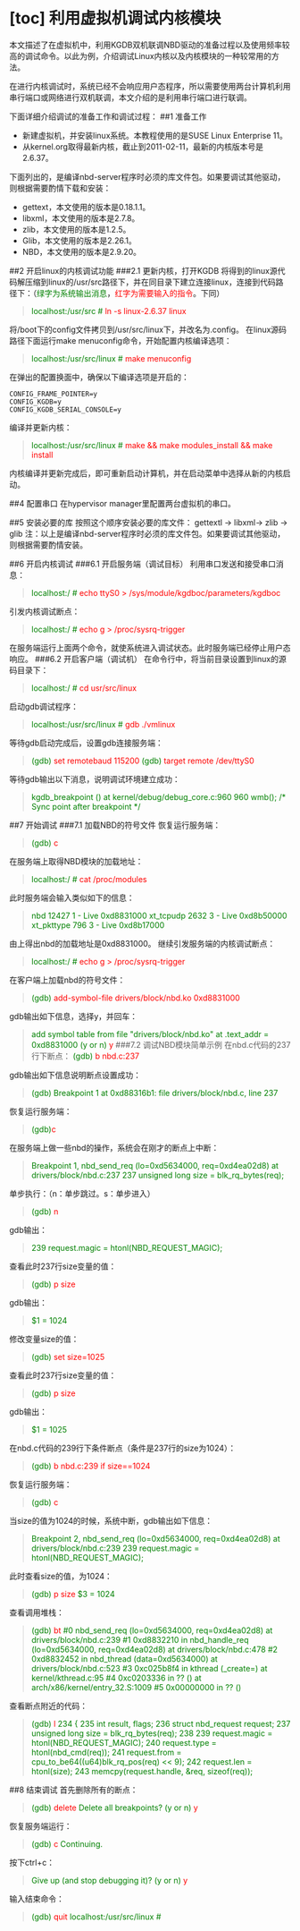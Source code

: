 [toc]
利用虚拟机调试内核模块
=
本文描述了在虚拟机中，利用KGDB双机联调NBD驱动的准备过程以及使用频率较高的调试命令。以此为例，介绍调试Linux内核以及内核模块的一种较常用的方法。

在进行内核调试时，系统已经不会响应用户态程序，所以需要使用两台计算机利用串行端口或网络进行双机联调，本文介绍的是利用串行端口进行联调。

下面详细介绍调试的准备工作和调试过程：
##1	准备工作
- 新建虚拟机，并安装linux系统。本教程使用的是SUSE Linux Enterprise 11。
- 从kernel.org取得最新内核，截止到2011-02-11，最新的内核版本号是2.6.37。

下面列出的，是编译nbd-server程序时必须的库文件包。如果要调试其他驱动，则根据需要酌情下载和安装：

- gettext，本文使用的版本是0.18.1.1。
- libxml，本文使用的版本是2.7.8。
- zlib，本文使用的版本是1.2.5。
- Glib，本文使用的版本是2.26.1。
- NBD，本文使用的版本是2.9.20。

##2	开启linux的内核调试功能
###2.1	更新内核，打开KGDB
将得到的linux源代码解压缩到linux的/usr/src路径下，并在同目录下建立连接linux，连接到代码路径下：（<font color="green">绿字为系统输出消息</font>，<font color="red">红字为需要输入的指令</font>。下同）
><font color="green">localhost:/usr/src #</font> <font color="red">ln -s linux-2.6.37 linux</font>

将/boot下的config文件拷贝到/usr/src/linux下，并改名为.config。
在linux源码路径下面运行make menuconfig命令，开始配置内核编译选项：
><font color="green">localhost:/usr/src/linux # </font><font color="red">make menuconfig</font>

在弹出的配置换面中，确保以下编译选项是开启的：
```
CONFIG_FRAME_POINTER=y
CONFIG_KGDB=y
CONFIG_KGDB_SERIAL_CONSOLE=y
```
编译并更新内核：
><font color="green">localhost:/usr/src/linux # </font><font color="red">make && make modules_install && make install</font>

内核编译并更新完成后，即可重新启动计算机，并在启动菜单中选择从新的内核启动。

##4 配置串口
在hypervisor manager里配置两台虚拟机的串口。

##5	安装必要的库
按照这个顺序安装必要的库文件： gettextl -> libxml-> zlib -> glib
注：以上是编译nbd-server程序时必须的库文件包。如果要调试其他驱动，则根据需要酌情安装。

##6	开启内核调试
###6.1	开启服务端（调试目标）
利用串口发送和接受串口消息：
><font color="green"> localhost:/ # </font><font color="red">echo ttyS0 > /sys/module/kgdboc/parameters/kgdboc</font>

引发内核调试断点：
><font color="green">localhost:/ # </font><font color="red">echo g > /proc/sysrq-trigger</font>

在服务端运行上面两个命令，就使系统进入调试状态。此时服务端已经停止用户态响应。
###6.2	开启客户端（调试机）
在命令行中，将当前目录设置到linux的源码目录下：
><font color="green">  localhost:/ # </font><font color="red">cd usr/src/linux</font>

启动gdb调试程序：
> <font color="green">localhost:/usr/src/linux # </font><font color="red"> gdb ./vmlinux</font>

等待gdb启动完成后，设置gdb连接服务端：
><font color="green">(gdb) </font><font color="red">set remotebaud 115200</font>
<font color="green">(gdb) </font><font color="red">target remote /dev/ttyS0</font>

等待gdb输出以下消息，说明调试环境建立成功：
><font color="green">kgdb_breakpoint () at kernel/debug/debug_core.c:960
        960		wmb(); /* Sync point after breakpoint */</font>

##7	开始调试
###7.1	加载NBD的符号文件
恢复运行服务端：
><font color="green">(gdb) </font><font color="red">c</font>

在服务端上取得NBD模块的加载地址：
><font color="green">localhost:/ # </font><font color="red">cat /proc/modules</font>

此时服务端会输入类似如下的信息：
><font color="green">nbd 12427 1 - Live 0xd8831000
xt_tcpudp 2632 3 - Live 0xd8b50000
xt_pkttype 796 3 - Live 0xd8b17000</font>

由上得出nbd的加载地址是0xd8831000。
继续引发服务端的内核调试断点：
><font color="green">localhost:/ # </font><font color="red">echo g > /proc/sysrq-trigger</font>

在客户端上加载nbd的符号文件：
><font color="green"> (gdb) </font><font color="red">add-symbol-file drivers/block/nbd.ko 0xd8831000</font>

gdb输出如下信息，选择y，并回车：
><font color="green">add symbol table from file "drivers/block/nbd.ko" at
        .text_addr = 0xd8831000
        (y or n) </font><font color="red">y</font>
###7.2	 调试NBD模块简单示例
在nbd.c代码的237行下断点：
><font color="green"> (gdb) </font><font color="red">b nbd.c:237  </font>      

gdb输出如下信息说明断点设置成功：
><font color="green"> (gdb) Breakpoint 1 at 0xd88316b1: file drivers/block/nbd.c, line 237</font>

恢复运行服务端：
><font color="green">(gdb)</font><font color="red">c</font> 

在服务端上做一些nbd的操作，系统会在刚才的断点上中断：
><font color="green"> Breakpoint 1, nbd_send_req (lo=0xd5634000, req=0xd4ea02d8)
        at drivers/block/nbd.c:237
        237		unsigned long size = blk_rq_bytes(req);</font>

单步执行：（n：单步跳过。s：单步进入）
><font color="green">  (gdb) </font><font color="red">n</font>   

 gdb输出：
><font color="green">239		request.magic = htonl(NBD_REQUEST_MAGIC);</font> 

查看此时237行size变量的值：
><font color="green">(gdb) </font><font color="red">p size</font>  

gdb输出：
><font color="green">$1 = 1024</font> 

修改变量size的值：
><font color="green"> (gdb) </font><font color="red">set size=1025</font>  

查看此时237行size变量的值：
><font color="green">(gdb) </font><font color="red">p size</font> 

gdb输出：
><font color="green">$1 = 1025</font>

在nbd.c代码的239行下条件断点（条件是237行的size为1024）：
><font color="green">(gdb) </font><font color="red">b nbd.c:239 if size==1024</font>

恢复运行服务端：
><font color="green"> (gdb) </font><font color="red">c</font>

当size的值为1024的时候，系统中断，gdb输出如下信息：
><font color="green">Breakpoint 2, nbd_send_req (lo=0xd5634000, req=0xd4ea02d8)
        at drivers/block/nbd.c:239
        239		request.magic = htonl(NBD_REQUEST_MAGIC);</font>
        
此时查看size的值，为1024：
><font color="green">(gdb) </font><font color="red">p size</font>
        <font color="green">$3 = 1024</font>

查看调用堆栈：
><font color="green"> (gdb) </font><font color="red">bt</font>
       <font color="green"> #0  nbd_send_req (lo=0xd5634000, req=0xd4ea02d8) at drivers/block/nbd.c:239
        #1  0xd8832210 in nbd_handle_req (lo=0xd5634000, req=0xd4ea02d8)
            at drivers/block/nbd.c:478
        #2  0xd8832452 in nbd_thread (data=0xd5634000) at drivers/block/nbd.c:523
        #3  0xc025b8f4 in kthread (_create=<value optimized out>)
            at kernel/kthread.c:95
        #4  0xc0203336 in ?? () at arch/x86/kernel/entry_32.S:1009
        #5  0x00000000 in ?? ()</font>

查看断点附近的代码：
><font color="green">(gdb) </font><font color="red">l</font>
        <font color="green">234	{
        235		int result, flags;
        236		struct nbd_request request;
        237		unsigned long size = blk_rq_bytes(req);
        238	
        239		request.magic = htonl(NBD_REQUEST_MAGIC);
        240		request.type = htonl(nbd_cmd(req));
        241		request.from = cpu_to_be64((u64)blk_rq_pos(req) << 9);
        242		request.len = htonl(size);
        243		memcpy(request.handle, &req, sizeof(req));
</font>

##8	结束调试
首先删除所有的断点：
><font color="green">(gdb)</font><font color="red"> delete</font>
        <font color="green">Delete all breakpoints? (y or n) </font><font color="red">y</font>

恢复服务端运行：
><font color="green">(gdb) </font><font color="red">c</font>
        <font color="green">Continuing.</font>

按下ctrl+c：
><font color="green">Give up (and stop debugging it)? (y or n)</font><font color="red"> y</font>

输入结束命令：
><font color="green">(gdb) </font><font color="red">quit</font>
<font color="green">localhost:/usr/src/linux #</font>



